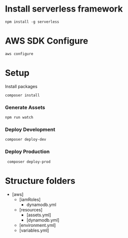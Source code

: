 # Install serverless framework

``` npm install -g serverless ```

# AWS SDK Configure

``` aws configure ```


# Setup
Install packages

``` composer install ```


### Generate Assets

``` npm run watch ```


### Deploy Development
``` composer deploy-dev ```

### Deploy Production
``` composer deploy-prod```


# Structure folders
* [aws]
  * [iamRoles]
    * dynamodb.yml
  * [resources]
    * [assets.yml]
    * [dynamodb.yml]
  * [environment.yml]
  * [variables.yml]